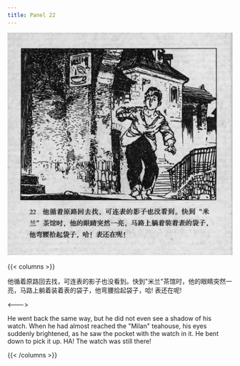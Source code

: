 ```yaml
---
title: Panel 22
---
```


![biao page](./../../images/biao/seifert0726_biao_0026_022.jpg)

{{< columns >}}

他循着原路回去找，可连表的影子也没看到。快到"米兰"茶馆时，他的眼睛突然一亮，马路上躺着装着表的袋子，他弯腰拾起袋子，哈! 表还在呢!

<--->

He went back the same way, but he did not even see a shadow of his watch. When he had almost reached the "Milan" teahouse, his eyes suddenly brightened, as he saw the pocket with the watch in it. He bent down to pick it up. HA! The watch was still there!

{{< /columns >}}